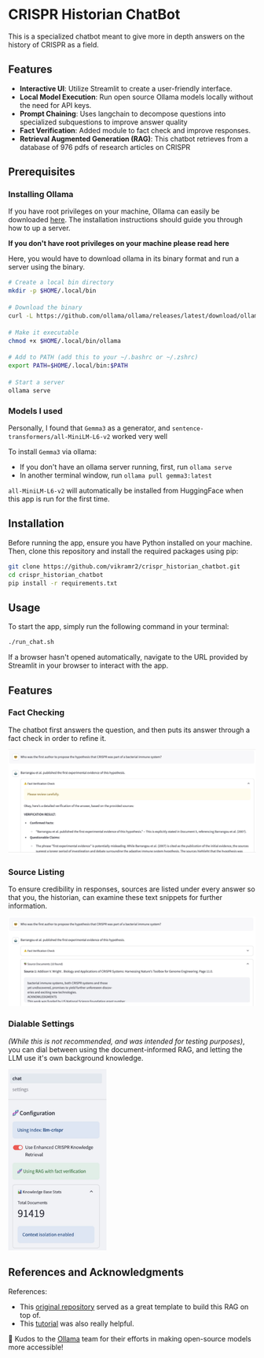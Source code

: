 # CRISPR Historian ChatBot

This is a specialized chatbot meant to give more in depth answers on the history of CRISPR as a field.

## Features

- **Interactive UI**: Utilize Streamlit to create a user-friendly interface.
- **Local Model Execution**: Run open source Ollama models locally without the need for API keys.
- **Prompt Chaining**: Uses langchain to decompose questions into specialized subquestions to improve answer quality
- **Fact Verification**: Added module to fact check and improve responses.
- **Retrieval Augmented Generation (RAG)**: This chatbot retrieves from a database of 976 pdfs of research articles on CRISPR

## Prerequisites

### Installing Ollama

If you have root privileges on your machine, Ollama can easily be downloaded [here](https://ollama.com/). The installation instructions should guide you through how to up a server.

**If you don't have root privileges on your machine please read here**

Here, you would have to download ollama in its binary format and run a server using the binary.

```bash
# Create a local bin directory
mkdir -p $HOME/.local/bin

# Download the binary
curl -L https://github.com/ollama/ollama/releases/latest/download/ollama-linux-amd64 -o $HOME/.local/bin/ollama

# Make it executable
chmod +x $HOME/.local/bin/ollama

# Add to PATH (add this to your ~/.bashrc or ~/.zshrc)
export PATH=$HOME/.local/bin:$PATH

# Start a server
ollama serve
```

### Models I used
Personally, I found that `Gemma3` as a generator, and `sentence-transformers/all-MiniLM-L6-v2` worked very well

To install `Gemma3` via ollama:
- If you don't have an ollama server running, first, run `ollama serve`
- In another terminal window, run `ollama pull gemma3:latest`

`all-MiniLM-L6-v2` will automatically be installed from HuggingFace when this app is run for the first time.

## Installation

Before running the app, ensure you have Python installed on your machine. Then, clone this repository and install the required packages using pip:

```bash
git clone https://github.com/vikramr2/crispr_historian_chatbot.git
cd crispr_historian_chatbot
pip install -r requirements.txt
```

## Usage

To start the app, simply run the following command in your terminal:

```bash
./run_chat.sh
```

If a browser hasn't opened automatically, navigate to the URL provided by Streamlit in your browser to interact with the app.

## Features

### Fact Checking

The chatbot first answers the question, and then puts its answer through a fact check in order to refine it.

![fact_checking](assets/fact_check.jpeg)

### Source Listing

To ensure credibility in responses, sources are listed under every answer so that you, the historian, can examine these text snippets for further information.

![sources](assets/finds_sources.jpeg)

### Dialable Settings

*(While this is not recommended, and was intended for testing purposes)*, you can dial between using the document-informed RAG, and letting the LLM use it's own background knowledge.

<img src="assets/dialable_settings.jpeg" alt="dialability" width=200>

## References and Acknowledgments

References:
- This [original repository](https://github.com/tonykipkemboi/ollama_streamlit_demos) served as a great template to build this RAG on top of.
- This [tutorial](https://www.youtube.com/watch?v=bAI_jWsLhFM) was also really helpful.

👏 Kudos to the [Ollama](https://ollama.com/) team for their efforts in making open-source models more accessible!
